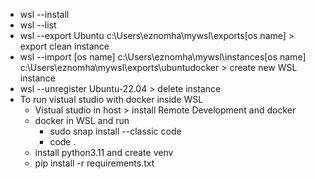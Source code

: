 * wsl --install
* wsl --list
* wsl --export Ubuntu c:\Users\eznomha\mywsl\exports\[os name] > export clean instance
* wsl --import [os name] c:\Users\eznomha\mywsl\instances\[os name] c:\Users\eznomha\mywsl\exports\ubuntudocker > create new WSL instance
* wsl --unregister Ubuntu-22.04 > delete instance
* To run vistual studio with docker inside WSL
  * Vistual studio in host > install Remote Development and docker
  * docker in WSL and run 
    * sudo snap install --classic code
    * code .
  * install python3.11 and create venv
   * pip install -r requirements.txt

